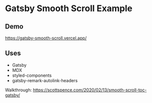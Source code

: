 # Gatsby Smooth Scroll Example

## Demo

https://gatsby-smooth-scroll.vercel.app/

## Uses

- Gatsby
- MDX
- styled-components
- gatsby-remark-autolink-headers

Walkthrough:
https://scottspence.com/2020/02/13/smooth-scroll-toc-gatsby/
